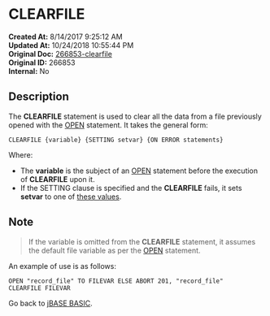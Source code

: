 # CLEARFILE

**Created At:** 8/14/2017 9:25:12 AM  
**Updated At:** 10/24/2018 10:55:44 PM  
**Original Doc:** [266853-clearfile](https://docs.jbase.com/36868-jbase-basic/266853-clearfile)  
**Original ID:** 266853  
**Internal:** No  

## Description

The **CLEARFILE** statement is used to clear all the data from a file previously opened with the [OPEN](./../open) statement. It takes the general form:

```
CLEARFILE {variable} {SETTING setvar} {ON ERROR statements}
```

Where:

- The **variable** is the subject of an [OPEN](./../open) statement before the execution of **CLEARFILE** upon it.
- If the SETTING clause is specified and the **CLEARFILE** fails, it sets **setvar** to one of [these values](./../incremental-file-errors).

## Note

> If the variable is omitted from the **CLEARFILE** statement, it assumes the default file variable as per the [OPEN](./../open) statement.

An example of use is as follows:

```
OPEN "record_file" TO FILEVAR ELSE ABORT 201, "record_file"
CLEARFILE FILEVAR
```

Go back to [jBASE BASIC](./../jbase-basic-programmers-reference-guide).
